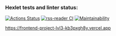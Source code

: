 ### Hexlet tests and linter status:
[![Actions Status](https://github.com/yigres/frontend-project-lvl3/workflows/hexlet-check/badge.svg)](https://github.com/yigres/frontend-project-lvl3/actions)
[![rss-reader CI](https://github.com/yigres/frontend-project-lvl3/workflows/rss-reader%20CI/badge.svg)](https://github.com/yigres/frontend-project-lvl3/actions?query=workflow%3A%22rss-reader+CI%22)
[![Maintainability](https://api.codeclimate.com/v1/badges/febb9ae6c493861647cc/maintainability)](https://codeclimate.com/github/yigres/frontend-project-lvl3/maintainability)
<!-- [![Test Coverage](https://api.codeclimate.com/v1/badges/febb9ae6c493861647cc/test_coverage)](https://codeclimate.com/github/yigres/frontend-project-lvl3/test_coverage)   -->

https://frontend-project-lvl3-kb3pxgh8y.vercel.app